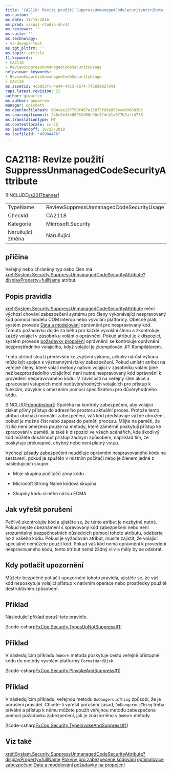 ```yaml
---
title: 'CA2118: Revize použití SuppressUnmanagedCodeSecurityAttribute | Dokumentace Microsoftu'
ms.custom: ''
ms.date: 11/15/2016
ms.prod: visual-studio-dev14
ms.reviewer: ''
ms.suite: ''
ms.technology:
- vs-devops-test
ms.tgt_pltfrm: ''
ms.topic: article
f1_keywords:
- CA2118
- ReviewSuppressUnmanagedCodeSecurityUsage
helpviewer_keywords:
- ReviewSuppressUnmanagedCodeSecurityUsage
- CA2118
ms.assetid: 4cb8d2fc-4e44-4dc3-9b74-7f5838827d41
caps.latest.revision: 22
author: gewarren
ms.author: gewarren
manager: wpickett
ms.openlocfilehash: 6d4cee2d7758f467a13875f89a9534ceb0d883b5
ms.sourcegitcommit: 240c8b34e80952d00e90c52dcb1a077b9aff47f6
ms.translationtype: MT
ms.contentlocale: cs-CZ
ms.lasthandoff: 10/23/2018
ms.locfileid: "49904476"
---
```

# <a name="ca2118-review-suppressunmanagedcodesecurityattribute-usage"></a>CA2118: Revize použití SuppressUnmanagedCodeSecurityAttribute
[!INCLUDE[vs2017banner](../includes/vs2017banner.md)]

|||
|-|-|
|TypeName|ReviewSuppressUnmanagedCodeSecurityUsage|
|CheckId|CA2118|
|Kategorie|Microsoft.Security|
|Narušující změna|Narušující|

## <a name="cause"></a>příčina
 Veřejný nebo chráněný typ nebo člen má <xref:System.Security.SuppressUnmanagedCodeSecurityAttribute?displayProperty=fullName> atribut.

## <a name="rule-description"></a>Popis pravidla
 <xref:System.Security.SuppressUnmanagedCodeSecurityAttribute> mění výchozí chování zabezpečení systému pro členy vykonávající nespravovaný kód pomocí modelu COM interop nebo vyvolání platformy. Obecně platí, systém provede [Data a modelování](http://msdn.microsoft.com/library/8c37635d-e2c1-4b64-a258-61d9e87405e6) oprávnění pro nespravovaný kód. Tomuto požadavku dojde za běhu pro každé vyvolání členu a zkontroluje každý volající v zásobníku volání o oprávnění. Pokud atribut je k dispozici, systém provede [požadavky propojení](http://msdn.microsoft.com/library/a33fd5f9-2de9-4653-a4f0-d9df25082c4d) oprávnění: se kontroluje oprávnění bezprostředního volajícího, když volající je zkompilován JIT Kompilátorem.

 Tento atribut slouží především ke zvýšení výkonu, ačkoliv nárůst výkonu může být spojen s významnými riziky zabezpečení. Pokud umístit atribut na veřejné členy, které volají metody nativní volající v zásobníku volání (jiné než bezprostředního volajícího) není nutné nespravovaný kód oprávnění k provedení nespravovaného kódu. V závislosti na veřejný člen akce a zpracování vstupních mohl nedůvěryhodných volajících pro přístup k funkcím, obvykle s omezením pomocí specifikátoru pro důvěryhodného kódu.

 [!INCLUDE[dnprdnshort](../includes/dnprdnshort-md.md)] Spoléhá na kontroly zabezpečení, aby volající získat přímý přístup do adresního prostoru aktuální proces. Protože tento atribut obchází normální zabezpečení, váš kód představuje vážné ohrožení, pokud je možné číst nebo zapsat do paměti procesu. Mějte na paměti, že riziko není omezena pouze na metody, které záměrně poskytují přístup ke zpracování v paměti. je také k dispozici ve všech scénářích, kde škodlivý kód můžete dosáhnout přístup žádným způsobem, například tím, že poskytuje překvapivé, chybný nebo není platný vstup.

 Výchozí zásady zabezpečení neuděluje oprávnění nespravovaného kódu na sestavení, pokud je spuštěn v místním počítači nebo je členem jedné z následujících skupin:

-   Moje skupina počítačů zóny kódu

-   Microsoft Strong Name kódová skupina

-   Skupiny kódu silného názvu ECMA

## <a name="how-to-fix-violations"></a>Jak vyřešit porušení
 Pečlivě zkontrolujte kód a ujistěte se, že tento atribut je nezbytně nutné. Pokud nejste obeznámeni s spravovaný kód zabezpečení nebo není srozumitelný bezpečnostních důsledcích pomocí tohoto atributu, odeberte ho z vašeho kódu. Pokud je vyžadován atribut, musíte zajistit, že volající speciálně nemůžete použít kód. Pokud váš kód nemá oprávnění k provedení nespravovaného kódu, tento atribut nemá žádný vliv a měly by se odebrat.

## <a name="when-to-suppress-warnings"></a>Kdy potlačit upozornění
 Můžete bezpečně potlačit upozornění tohoto pravidla, ujistěte se, že váš kód neposkytuje volající přístup k nativním operace nebo prostředky použité destruktivním způsobem.

## <a name="example"></a>Příklad
 Následující příklad poruší toto pravidlo.

 [!code-csharp[FxCop.Security.TypesDoNotSuppress#1](../snippets/csharp/VS_Snippets_CodeAnalysis/FxCop.Security.TypesDoNotSuppress/cs/FxCop.Security.TypesDoNotSuppress.cs#1)]

## <a name="example"></a>Příklad
 V následujícím příkladu `DoWork` metoda poskytuje cestu veřejně přístupné kódu do metody vyvolání platformy `FormatHardDisk`.

 [!code-csharp[FxCop.Security.PInvokeAndSuppress#1](../snippets/csharp/VS_Snippets_CodeAnalysis/FxCop.Security.PInvokeAndSuppress/cs/FxCop.Security.PInvokeAndSuppress.cs#1)]

## <a name="example"></a>Příklad
 V následujícím příkladu, veřejnou metodu `DoDangerousThing` způsobí, že je porušení pravidel. Chcete-li vyřešit porušení zásad, `DoDangerousThing` třeba privátní a přístup k němu můžete použít veřejnou metodu zabezpečena pomocí požadavku zabezpečení, jak je znázorněno v `DoWork` metody.

 [!code-csharp[FxCop.Security.TypeInvokeAndSuppress#1](../snippets/csharp/VS_Snippets_CodeAnalysis/FxCop.Security.TypeInvokeAndSuppress/cs/FxCop.Security.TypeInvokeAndSuppress.cs#1)]

## <a name="see-also"></a>Viz také
 <xref:System.Security.SuppressUnmanagedCodeSecurityAttribute?displayProperty=fullName> [Pokyny pro zabezpečené kódování](http://msdn.microsoft.com/library/4f882d94-262b-4494-b0a6-ba9ba1f5f177) [optimalizace zabezpečení](http://msdn.microsoft.com/en-us/cf255069-d85d-4de3-914a-e4625215a7c0) [Data a modelování](http://msdn.microsoft.com/library/8c37635d-e2c1-4b64-a258-61d9e87405e6) [požadavky na propojení](http://msdn.microsoft.com/library/a33fd5f9-2de9-4653-a4f0-d9df25082c4d)



